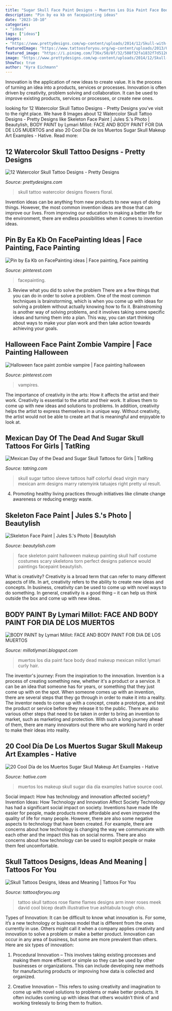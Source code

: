 ```yaml
---
title: "Sugar Skull Face Paint Designs ~ Muertos Los Dia Paint Face Body Dead Makeup Mexican Millot Lymari Curly Hair"
description: "Pin by ea kb on facepainting ideas"
date: "2023-10-10"
categories:
- "ideas"
tags: ["ideas"]
images:
- "https://www.prettydesigns.com/wp-content/uploads/2014/12/Skull-with-Flowers.jpg"
featuredImage: "https://www.tattoosforyou.org/wp-content/uploads/2013/09/Skull-Tattoos-Designs.jpg"
featured_image: "https://i.pinimg.com/736x/50/8f/32/508f32fa1832f7d5126e00640ee7cfc3.jpg"
image: "https://www.prettydesigns.com/wp-content/uploads/2014/12/Skull-with-Flowers.jpg"
ShowToc: true
author: "Kyra Eichmann"
---
```



Innovation is the application of new ideas to create value. It is the process of turning an idea into a products, services or processes. Innovation is often driven by creativity, problem solving and collaboration. It can be used to improve existing products, services or processes, or create new ones.

	

		
looking for 12 Watercolor Skull Tattoo Designs - Pretty Designs you've visit to the right place. We have 8 Images about 12 Watercolor Skull Tattoo Designs - Pretty Designs like Skeleton Face Paint | Jules S.&#039;s Photo | Beautylish, BODY PAINT by Lymari Millot: FACE AND BODY PAINT FOR DIA DE LOS MUERTOS and also 20 Cool Día de los Muertos Sugar Skull Makeup Art Examples - Hative. Read more:
		
    
## 12 Watercolor Skull Tattoo Designs - Pretty Designs

<img loading=lazy src="https://www.prettydesigns.com/wp-content/uploads/2014/12/Skull-with-Flowers.jpg" onerror="this.onerror=null;this.src='https://tse3.mm.bing.net/th?id=OIP.6hkeaz946QQQXQuCHTLQ-gHaLF&amp;pid=15.1';" alt="12 Watercolor Skull Tattoo Designs - Pretty Designs">

_Source: prettydesigns.com_

>skull tattoo watercolor designs flowers floral. 

	

Invention ideas can be anything from new products to new ways of doing things. However, the most common invention ideas are those that can improve our lives. From improving our education to making a better life for the environment, there are endless possibilities when it comes to invention ideas.

    
## Pin By Ea Kb On FacePainting Ideas | Face Painting, Face Painting

<img loading=lazy src="https://i.pinimg.com/736x/50/8f/32/508f32fa1832f7d5126e00640ee7cfc3.jpg" onerror="this.onerror=null;this.src='https://tse1.mm.bing.net/th?id=OIP.osIhpHdNmwYnCTNOxfvH8gHaLJ&amp;pid=15.1';" alt="Pin by Ea Kb on FacePainting ideas | Face painting, Face painting">

_Source: pinterest.com_

>facepainting. 

	

3. Review what you did to solve the problem
There are a few things that you can do in order to solve a problem. One of the most common techniques is brainstorming, which is when you come up with ideas for solving a problem without actually knowing how to fix it. Brainstroming is another way of solving problems, and it involves taking some specific ideas and turning them into a plan. This way, you can start thinking about ways to make your plan work and then take action towards achieving your goals.

    
## Halloween Face Paint Zombie Vampire | Face Painting Halloween

<img loading=lazy src="https://i.pinimg.com/736x/40/f2/c5/40f2c5d034450a73854bcb021abfdb30--vampires-halloween-face.jpg" onerror="this.onerror=null;this.src='https://tse4.mm.bing.net/th?id=OIP.uvL4B37Q0nM_68PKr6z4WgHaJ3&amp;pid=15.1';" alt="Halloween face paint zombie vampire | Face painting halloween">

_Source: pinterest.com_

>vampires. 

	

The importance of creativity in the arts: How it affects the artist and their work.
Creativity is essential to the artist and their work. It allows them to come up with new ideas and solutions to problems. In addition, creativity helps the artist to express themselves in a unique way. Without creativity, the artist would not be able to create art that is meaningful and enjoyable to look at.

    
## Mexican Day Of The Dead And Sugar Skull Tattoos For Girls | TatRing

<img loading=lazy src="https://usercontent2.hubstatic.com/5599567_50.jpg" onerror="this.onerror=null;this.src='https://tse1.mm.bing.net/th?id=OIP.Ls5qGjuVbqKEC5b8yVgB2gHaLH&amp;pid=15.1';" alt="Mexican Day of the Dead and Sugar Skull Tattoos for Girls | TatRing">

_Source: tatring.com_

>skull sugar tattoo sleeve tattoos half colorful dead virgin mary mexican arm designs marry ratemyink tatuajes right pretty ul result. 

	

4. Promoting healthy living practices through initiatives like climate change awareness or reducing energy waste. 

    
## Skeleton Face Paint | Jules S.&#039;s Photo | Beautylish

<img loading=lazy src="http://dy6g3i6a1660s.cloudfront.net/HmMkpUiDN7Hcw5zlDmU7cweYCiA/tl-1f/skeleton-face-paint.jpg" onerror="this.onerror=null;this.src='https://tse2.mm.bing.net/th?id=OIP.ZwGY-bD97PVyiXI-8ChxPQHaJ4&amp;pid=15.1';" alt="Skeleton Face Paint | Jules S.&#039;s Photo | Beautylish">

_Source: beautylish.com_

>face skeleton paint halloween makeup painting skull half costume costumes scary skeletons torn perfect designs patience would paintings facepaint beautylish. 

	

What is creativity?
Creativity is a broad term that can refer to many different aspects of life. In art, creativity refers to the ability to create new ideas and concepts. In business, creativity can be used to come up with novel ways to do something. In general, creativity is a good thing – it can help us think outside the box and come up with new ideas.

    
## BODY PAINT By Lymari Millot: FACE AND BODY PAINT FOR DIA DE LOS MUERTOS

<img loading=lazy src="https://4.bp.blogspot.com/_jQKnnsyXsFQ/SwEoKzfFvPI/AAAAAAAAAHM/dtqTnjxWZ9U/s1600/Dayofthedeath1.jpg" onerror="this.onerror=null;this.src='https://tse4.mm.bing.net/th?id=OIP.j44Ybb4xwGZNX3sRCzMSgAHaJ4&amp;pid=15.1';" alt="BODY PAINT by Lymari Millot: FACE AND BODY PAINT FOR DIA DE LOS MUERTOS">

_Source: millotlymari.blogspot.com_

>muertos los dia paint face body dead makeup mexican millot lymari curly hair. 

	

The inventor's journey: From the inspiration to the innovation.
Invention is a process of creating something new, whether it's a product or a service. It can be an idea that someone has for years, or something that they just come up with on the spot. When someone comes up with an invention, there are several steps that they go through in order to make it into a reality. The inventor needs to come up with a concept, create a prototype, and test the product or service before they release it to the public. There are also various other steps that need to be taken in order to bring an invention to market, such as marketing and protection. With such a long journey ahead of them, there are many innovators out there who are working hard in order to make their ideas into reality.

    
## 20 Cool Día De Los Muertos Sugar Skull Makeup Art Examples - Hative

<img loading=lazy src="https://hative.com/wp-content/uploads/2014/05/dia-de-los-muertos/7-sugar-skull-makeup.jpg" onerror="this.onerror=null;this.src='https://tse3.mm.bing.net/th?id=OIP.KgmyJpBLJddQZQCHtlpZhgHaKG&amp;pid=15.1';" alt="20 Cool Día de los Muertos Sugar Skull Makeup Art Examples - Hative">

_Source: hative.com_

>muertos los makeup skull sugar dia día examples hative source cool. 

	

Social impact: How has technology and innovation affected society?
Invention Ideas: How Technology and Innovation Affect Society
Technology has had a significant social impact on society. Inventions have made life easier for people, made products more affordable and even improved the quality of life for many people. However, there are also some negative aspects to technology that have been created. For example, there are concerns about how technology is changing the way we communicate with each other and the impact this has on social norms. There are also concerns about how technology can be used to exploit people or make them feel uncomfortable.

    
## Skull Tattoos Designs, Ideas And Meaning | Tattoos For You

<img loading=lazy src="https://www.tattoosforyou.org/wp-content/uploads/2013/09/Skull-Tattoos-Designs.jpg" onerror="this.onerror=null;this.src='https://tse4.mm.bing.net/th?id=OIP.nsaeUnYENX-LU1vQB8P5AAHaJ6&amp;pid=15.1';" alt="Skull Tattoos Designs, Ideas and Meaning | Tattoos For You">

_Source: tattoosforyou.org_

>tattoo skull tattoos rose flame flames designs arm inner roses meek david cool bicep death illustrative true ashtabula tough ohio. 

	

Types of Innovation:
It can be difficult to know what innovation is. For some, it’s a new technology or business model that is different from the ones currently in use. Others might call it when a company applies creativity and innovation to solve a problem or make a better product. Innovation can occur in any area of business, but some are more prevalent than others. Here are six types of innovation:
1. Procedural Innovation – This involves taking existing processes and making them more efficient or simple so they can be used by other businesses or organizations. This can include developing new methods for manufacturing products or improving how data is collected and organized.

2. Creative Innovation – This refers to using creativity and imagination to come up with novel solutions to problems or make better products. It often includes coming up with ideas that others wouldn’t think of and working tirelessly to bring them to fruition.

